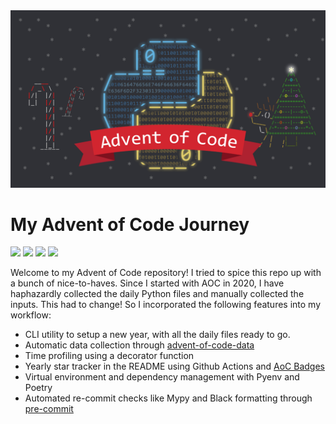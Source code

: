 <img src="aoc.webp">
<h1> My Advent of Code Journey </h1>

![](https://img.shields.io/badge/Stars%202015%20⭐-0-yellow)
![](https://img.shields.io/badge/Stars%202020%20⭐-0-yellow)
![](https://img.shields.io/badge/Stars%202021%20⭐-0-yellow)
![](https://img.shields.io/badge/Stars%202022%20⭐-0-yellow)

<p>
Welcome to my Advent of Code repository! I tried to spice this repo up with a bunch of nice-to-haves. Since I started with AOC in 2020, I have haphazardly collected the daily Python files and manually collected the inputs. This had to change! So I incorporated the following features into my workflow:
</p>
<ul>
  <li> CLI utility to setup a new year, with all the daily files ready to go.</li>
  <li>Automatic data collection through <a href=""https://github.com/wimglenn/advent-of-code-data>advent-of-code-data</a></li>
  <li>Time profiling using a decorator function</li>
  <li>Yearly star tracker in the README using Github Actions and <a href="https://github.com/marketplace/actions/aoc-badges">AoC Badges</a></li>
  <li>Virtual environment and dependency management with Pyenv and Poetry</li>
<li>Automated re-commit checks like Mypy and Black formatting through <a href="https://pre-commit.com/">pre-commit</a></li>

